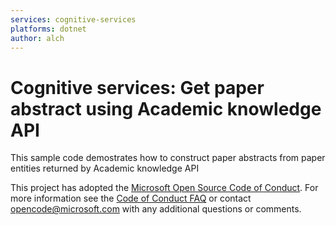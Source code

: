 ```yaml
---
services: cognitive-services
platforms: dotnet
author: alch
---
```

# Cognitive services: Get paper abstract using Academic knowledge API

This sample code demostrates how to construct paper abstracts from paper entities returned by Academic knowledge API

This project has adopted the [Microsoft Open Source Code of Conduct](https://opensource.microsoft.com/codeofconduct/). For more information see the [Code of Conduct FAQ](https://opensource.microsoft.com/codeofconduct/faq/) or contact [opencode@microsoft.com](mailto:opencode@microsoft.com) with any additional questions or comments.
